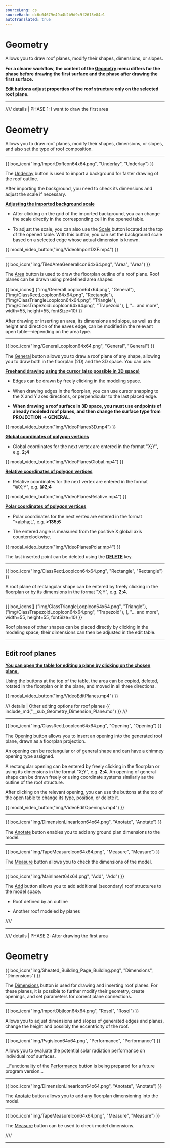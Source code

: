 ```yaml
---
sourceLang: cs
sourceHash: dc6c04679e49a4b2b9d9c9f2615e84e1
autoTranslated: true
---
```


# Geometry
<p>
Allows you to draw roof planes, modify their shapes, dimensions, or slopes.
</p>

<p><b>For a clearer workflow, the content of the <u>Geometry</u> menu differs for the phase before drawing the first surface and the phase after drawing the first surface.</b></p>

<p>
<b><u>Edit buttons</u> adjust properties of the roof structure only on the selected roof plane.</b>
</p>

<hr class="main">

//// details | PHASE 1: I want to draw the first area

# Geometry
<p>
Allows you to draw roof planes, modify their shapes, dimensions, or slopes, and also set the type of roof composition.
</p>

<hr class="main">
{{ box_icon("img/ImportDxfIcon64x64.png", "Underlay", "Underlay") }}

<p>The <u>Underlay</u> button is used to import a background for faster drawing of the roof outline.</p> 

<p>After importing the background, you need to check its dimensions and adjust the scale if necessary.</p>

<p><b><u>Adjusting the imported background scale</u></b></p>

<ul>
<p><li>
After clicking on the grid of the imported background, you can change the scale directly in the corresponding cell in the opened table. 
</li></p>

<p><li>
To adjust the scale, you can also use the <u>Scale</u> button located at the top of the opened table. With this button, you can set the background scale based on a selected edge whose actual dimension is known.
</li></p>
</ul>

{{ modal_video_button("img/VideoImportDXF.mp4") }}

<hr class="main">

{{ box_icon("img/TiledAreaGeneralIcon64x64.png", "Area", "Area") }}

<p>
The <u>Area</u> button is used to draw the floorplan outline of a roof plane. Roof planes can be drawn using predefined area shapes:
</p>

{{ box_icons([
  ("img/GeneralLoopIcon64x64.png", "General"),
  ("img/ClassRectLoopIcon64x64.png", "Rectangle"),
  ("img/ClassTriangleLoopIcon64x64.png", "Triangle"),
  ("img/ClassTrapezoidLoopIcon64x64.png", "Trapezoid"),
], "... and more", width=55, height=55, fontSize=10) }}

<p>
After drawing or inserting an area, its dimensions and slope, as well as the height and direction of the eaves edge, can be modified in the relevant open table—depending on the area type.
</p>

<hr>

{{ box_icon("img/GeneralLoopIcon64x64.png", "General", "General") }}

  <p>The <u>General</u> button allows you to draw a roof plane of any shape, allowing you to draw both in the floorplan (2D) and the 3D space. You can use:</p>

  <p><b><u>Freehand drawing using the cursor (also possible in 3D space)</u></b></p>
  <ul>
    <li><p>Edges can be drawn by freely clicking in the modeling space.</p></li>
    <li><p>When drawing edges in the floorplan, you can use cursor snapping to the X and Y axes directions, or perpendicular to the last placed edge.</p></li>
    <li><p><b>When drawing a roof surface in 3D space, you must use endpoints of already modeled roof planes, and then change the surface type from PROJECTION -> GENERAL</b>.</p></li>
  </ul>

{{ modal_video_button("img/VideoPlanes3D.mp4") }}

  <p><b><u>Global coordinates of polygon vertices</u></b></p>
  <ul>
    <li><p>Global coordinates for the next vertex are entered in the format "X;Y", e.g. <b>2;4</b></p></li>
  </ul>

{{ modal_video_button("img/VideoPlanesGlobal.mp4") }}

  <p><b><u>Relative coordinates of polygon vertices</u></b></p>
  <ul>
    <li><p>Relative coordinates for the next vertex are entered in the format "@X;Y", e.g. <b>@2;4</b></p></li>
  </ul>

{{ modal_video_button("img/VideoPlanesRelative.mp4") }}

  <p><b><u>Polar coordinates of polygon vertices</u></b></p>
  <ul>
    <li><p>Polar coordinates for the next vertex are entered in the format "&gt;alpha;L", e.g. <b>&gt;135;6</b></p></li>
    <li><p>The entered angle is measured from the positive X global axis counterclockwise.</p></li>
  </ul>

{{ modal_video_button("img/VideoPlanesPolar.mp4") }}

  <p>The last inserted point can be deleted using the <b><u>DELETE</u></b> key.</p>

<hr>

{{ box_icon("img/ClassRectLoopIcon64x64.png", "Rectangle", "Rectangle") }}

<p>
A roof plane of rectangular shape can be entered by freely clicking in the floorplan or by its dimensions in the format "X;Y", e.g. <b>2;4</b>.
</p>

<hr>

{{ box_icons([
  ("img/ClassTriangleLoopIcon64x64.png", "Triangle"),
  ("img/ClassTrapezoidLoopIcon64x64.png", "Trapezoid"),
], "... and more", width=55, height=55, fontSize=10) }}

<p>
Roof planes of other shapes can be placed directly by clicking in the modeling space; their dimensions can then be adjusted in the edit table.
</p>

<hr class="main">

<h2>Edit roof planes</h2>

<p><b><u>You can open the table for editing a plane by clicking on the chosen plane.</u></b></p>

<p>
Using the buttons at the top of the table, the area can be copied, deleted, rotated in the floorplan or in the plane, and moved in all three directions.
</p>

{{ modal_video_button("img/VideoEditPlanes.mp4") }}

/// details | Other editing options for roof planes
{{ include_md("__sub_Geometry_Dimension_Plane.md") }}
///

<hr class="main">

{{ box_icon("img/ClassRectLoopIcon64x64.png", "Opening", "Opening") }}

<p>
The <u>Opening</u> button allows you to insert an opening into the generated roof plane, drawn as a floorplan projection.
</p>

<p>
An opening can be rectangular or of general shape and can have a chimney opening type assigned.
</p>

<p>
A rectangular opening can be entered by freely clicking in the floorplan or using its dimensions in the format "X;Y", e.g. <b>2;4</b>. An opening of general shape can be drawn freely or using coordinate systems similarly as the outline of the roof structure.
</p>

<p>
After clicking on the relevant opening, you can use the buttons at the top of the open table to change its type, position, or delete it.
</p>

{{ modal_video_button("img/VideoEditOpenings.mp4") }}

<hr class="main">

{{ box_icon("img/DimensionLinearIcon64x64.png", "Anotate", "Anotate") }}

<p>The <u>Anotate</u> button enables you to add any ground plan dimensions to the model.</p>

<hr class="main">

{{ box_icon("img/TapeMeasureIcon64x64.png", "Measure", "Measure") }}

<p>
<p>The <u>Measure</u> button allows you to check the dimensions of the model.</p>
</p>

<hr class="main">

{{ box_icon("img/MainInsert64x64.png", "Add", "Add") }}

<p>
The <u>Add</u> button allows you to add additional (secondary) roof structures to the model space.
</p>

<ul>
  <li>
    <p>Roof defined by an outline</p>
  </li>
  <li>
    <p>Another roof modeled by planes</p>
  </li>
</ul>

////

<hr class="main">

//// details | PHASE 2: After drawing the first area
  
# Geometry

{{ box_icon("img/Sheated_Building_Page_Building.png", "Dimensions", "Dimensions") }}

<p>
The <u>Dimensions</u> button is used for drawing and inserting roof planes. For these planes, it is possible to further modify their geometry, create openings, and set parameters for correct plane connections.
</p>
<p>

<hr class="main">

<!--{{ box_icon("img/RoofSketchIcon64x64.png", "Roof", "Roof") }}

The <u>Roof</u> button allows you to set the type of roof composition. The type of covering and dimensions of the secondary roof structure can be changed with the <u>Sheathing</u> button.

<hr class="main">-->

{{ box_icon("img/ImportObjIcon64x64.png", "Rosol", "Rosol") }}

<p>
Allows you to adjust dimensions and slopes of generated edges and planes, change the height and possibly the eccentricity of the roof.
</p>

<hr class="main">

{{ box_icon("img/PvgisIcon64x64.png", "Performance", "Performance") }}

<p>
Allows you to evaluate the potential solar radiation performance on individual roof surfaces.
</p>

<p>
...Functionality of the <u>Performance</u> button is being prepared for a future program version...
</p>

<hr class="main">

{{ box_icon("img/DimensionLinearIcon64x64.png", "Anotate", "Anotate") }}

<p>
The <u>Anotate</u> button allows you to add any floorplan dimensioning into the model.
</p>

<hr class="main">

{{ box_icon("img/TapeMeasureIcon64x64.png", "Measure", "Measure") }}

<p>
The <u>Measure</u> button can be used to check model dimensions.
</p>

////

<hr class="main">

<!-- product: HiStruct Roofs -->